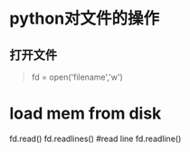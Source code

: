 # python对文件的操作
## 打开文件
> fd = open('filename','w')
 # load mem from disk
 fd.read()
 fd.readlines()
 #read line
 fd.readline()
